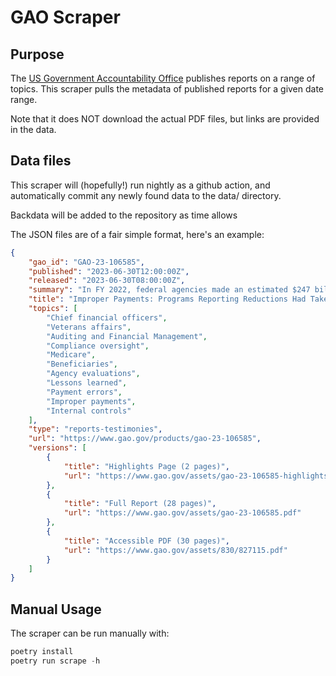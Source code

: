 # GAO Scraper

## Purpose

The [US Government Accountability Office](https://gao.gov) publishes reports on a range of topics. This scraper pulls the metadata of published reports for a given date range.

Note that it does NOT download the actual PDF files, but links are provided in the data.

## Data files

This scraper will (hopefully!) run nightly as a github action, and automatically commit any newly found data to the data/ directory.

Backdata will be added to the repository as time allows

The JSON files are of a fair simple format, here's an example:

```json 
{
    "gao_id": "GAO-23-106585",
    "published": "2023-06-30T12:00:00Z",
    "released": "2023-06-30T08:00:00Z",
    "summary": "In FY 2022, federal agencies made an estimated $247 billion in payment errors\u2014payments that either should not have been made or that were made in the incorrect amount. But some agencies have made progress reducing the number of such errors in their programs. This report\u2014the second in a series of quarterly reports\u2014examines how these agencies worked to reduce payment errors. Some agencies improved the accountability...",
    "title": "Improper Payments: Programs Reporting Reductions Had Taken Corrective Actions That Shared Common Features",
    "topics": [
        "Chief financial officers",
        "Veterans affairs",
        "Auditing and Financial Management",
        "Compliance oversight",
        "Medicare",
        "Beneficiaries",
        "Agency evaluations",
        "Lessons learned",
        "Payment errors",
        "Improper payments",
        "Internal controls"
    ],
    "type": "reports-testimonies",
    "url": "https://www.gao.gov/products/gao-23-106585",
    "versions": [
        {
            "title": "Highlights Page (2 pages)",
            "url": "https://www.gao.gov/assets/gao-23-106585-highlights.pdf"
        },
        {
            "title": "Full Report (28 pages)",
            "url": "https://www.gao.gov/assets/gao-23-106585.pdf"
        },
        {
            "title": "Accessible PDF (30 pages)",
            "url": "https://www.gao.gov/assets/830/827115.pdf"
        }
    ]
}
```

## Manual Usage

The scraper can be run manually with:

```python
poetry install
poetry run scrape -h
```